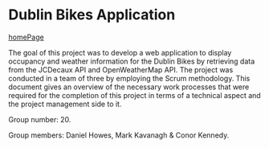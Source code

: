 # Dublin Bikes Application

[homePage](homePage.png)

The goal of this project was to develop a web application to display occupancy and weather information for the Dublin Bikes by retrieving data from the JCDecaux API and OpenWeatherMap API. The project was conducted in a team of three by employing the Scrum methodology. This document gives an overview of the necessary work processes that were required for the completion of this project in terms of a technical aspect and the project management side to it. 

Group number: 20.

Group members: Daniel Howes, Mark Kavanagh & Conor Kennedy.

